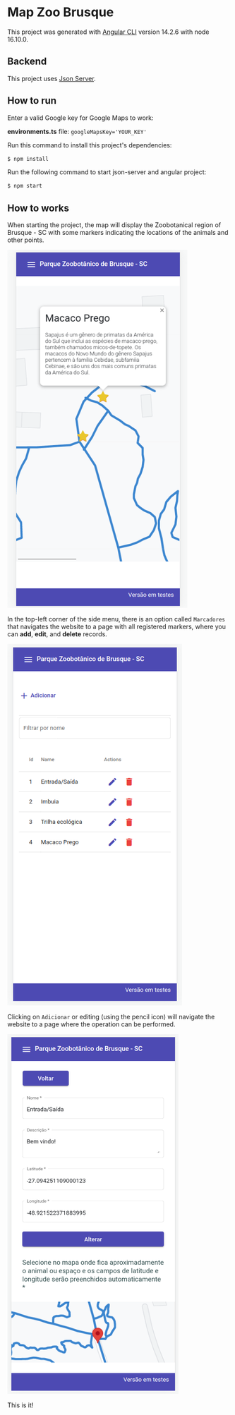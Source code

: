 # Map Zoo Brusque

This project was generated with [Angular CLI](https://github.com/angular/angular-cli) version 14.2.6 with node 16.10.0.

## Backend

This project uses [Json Server](https://github.com/typicode/json-server).

## How to run

Enter a valid Google key for Google Maps to work:

**environments.ts** file: `googleMapsKey='YOUR_KEY'`

Run this command to install this project's dependencies:

```bash
$ npm install
```

Run the following command to start json-server and angular project:

```bash
$ npm start
```

## How to works

When starting the project, the map will display the Zoobotanical region of Brusque - SC with some markers indicating the locations of the animals and other points.

![map-with-markers](./src/assets/images/map-with-markers.png)

In the top-left corner of the side menu, there is an option called `Marcadores` that navigates the website to a page with all registered markers, where you can **add**, **edit**, and **delete** records.

![marker-list](./src/assets/images/marker-list.png)

Clicking on `Adicionar` or editing (using the pencil icon) will navigate the website to a page where the operation can be performed.

![marker](./src/assets/images/marker.png)

This is it!
